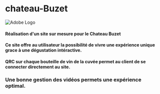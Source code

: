 # chateau-Buzet

![Adobe Logo](/docs/contributor/assets/adobe_standard_logo.png "Hover text")

#### Réalisation d'un site sur mesure pour le Chateau Buzet
#### Ce site offre au utilisateur la possibilité de vivre une expérience unique grace à une dégustation intéractive.
#### QRC sur chaque bouteille de vin de la cuvée permet au client de se connecter directement au site.
### Une bonne gestion des vidéos permets une expérience optimal.
